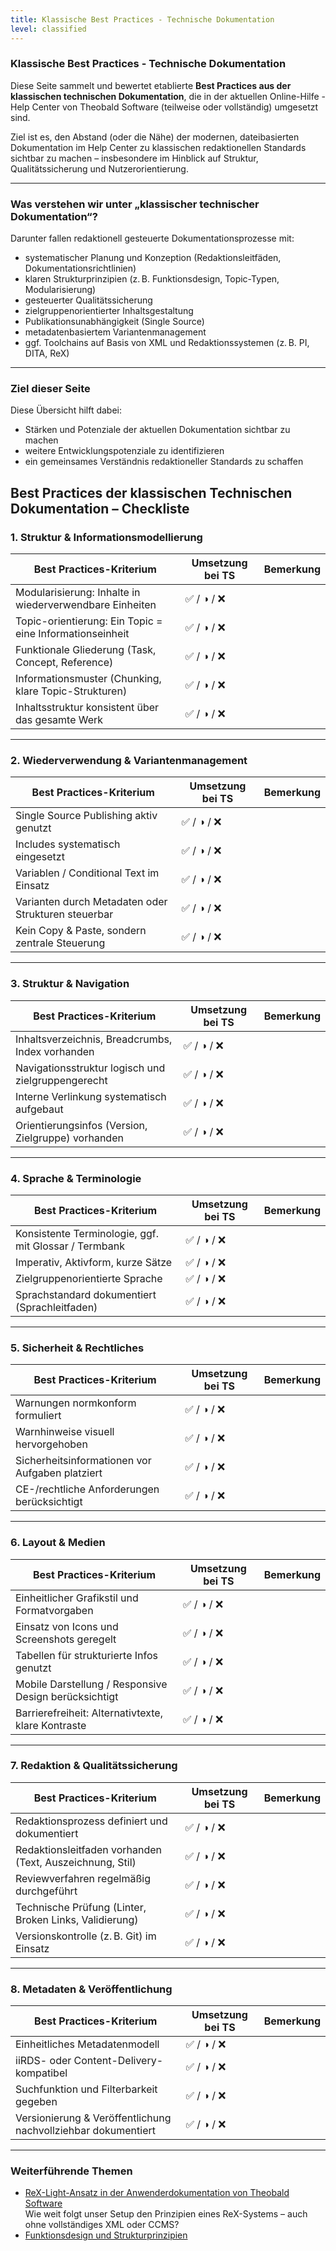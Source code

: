 ```yaml
---
title: Klassische Best Practices - Technische Dokumentation
level: classified
---
```

### Klassische Best Practices - Technische Dokumentation
Diese Seite sammelt und bewertet etablierte **Best Practices aus der klassischen technischen Dokumentation**, die in der aktuellen Online-Hilfe - Help Center von Theobald Software (teilweise oder vollständig) umgesetzt sind.

Ziel ist es, den Abstand (oder die Nähe) der modernen, dateibasierten Dokumentation im Help Center zu klassischen redaktionellen Standards sichtbar zu machen – insbesondere im Hinblick auf Struktur, Qualitätssicherung und Nutzerorientierung.

---

### Was verstehen wir unter „klassischer technischer Dokumentation“?

Darunter fallen redaktionell gesteuerte Dokumentationsprozesse mit:

- systematischer Planung und Konzeption (Redaktionsleitfäden, Dokumentationsrichtlinien)
- klaren Strukturprinzipien (z. B. Funktionsdesign, Topic-Typen, Modularisierung)
- gesteuerter Qualitätssicherung
- zielgruppenorientierter Inhaltsgestaltung
- Publikationsunabhängigkeit (Single Source)
- metadatenbasiertem Variantenmanagement
- ggf. Toolchains auf Basis von XML und Redaktionssystemen (z. B. PI, DITA, ReX)

---

### Ziel dieser Seite

Diese Übersicht hilft dabei:

- Stärken und Potenziale der aktuellen Dokumentation sichtbar zu machen
- weitere Entwicklungspotenziale zu identifizieren
- ein gemeinsames Verständnis redaktioneller Standards zu schaffen

## Best Practices der klassischen Technischen Dokumentation – Checkliste

### 1. Struktur & Informationsmodellierung

| Best Practices-Kriterium                                     | Umsetzung bei TS       | Bemerkung |
|--------------------------------------------------------------|-------------------------|-----------|
| Modularisierung: Inhalte in wiederverwendbare Einheiten      | ✅ / ◑ / ❌          |           |
| Topic-orientierung: Ein Topic = eine Informationseinheit     | ✅ / ◑ / ❌          |           |
| Funktionale Gliederung (Task, Concept, Reference)            | ✅ / ◑ / ❌          |           |
| Informationsmuster (Chunking, klare Topic-Strukturen)        | ✅ / ◑ / ❌          |           |
| Inhaltsstruktur konsistent über das gesamte Werk             | ✅ / ◑ / ❌          |           |

---

### 2. Wiederverwendung & Variantenmanagement

| Best Practices-Kriterium                                     | Umsetzung bei TS       | Bemerkung |
|--------------------------------------------------------------|-------------------------|-----------|
| Single Source Publishing aktiv genutzt                       | ✅ / ◑ / ❌          |           |
| Includes systematisch eingesetzt                             | ✅ / ◑ / ❌          |           |
| Variablen / Conditional Text im Einsatz                      | ✅ / ◑ / ❌          |           |
| Varianten durch Metadaten oder Strukturen steuerbar          | ✅ / ◑ / ❌          |           |
| Kein Copy & Paste, sondern zentrale Steuerung                | ✅ / ◑ / ❌          |           |

---

### 3. Struktur & Navigation

| Best Practices-Kriterium                                     | Umsetzung bei TS       | Bemerkung |
|--------------------------------------------------------------|-------------------------|-----------|
| Inhaltsverzeichnis, Breadcrumbs, Index vorhanden             | ✅ / ◑ / ❌          |           |
| Navigationsstruktur logisch und zielgruppengerecht           | ✅ / ◑ / ❌          |           |
| Interne Verlinkung systematisch aufgebaut                    | ✅ / ◑ / ❌          |           |
| Orientierungsinfos (Version, Zielgruppe) vorhanden           | ✅ / ◑ / ❌          |           |

---

### 4. Sprache & Terminologie

| Best Practices-Kriterium                                     | Umsetzung bei TS       | Bemerkung |
|--------------------------------------------------------------|-------------------------|-----------|
| Konsistente Terminologie, ggf. mit Glossar / Termbank        | ✅ / ◑ / ❌          |           |
| Imperativ, Aktivform, kurze Sätze                            | ✅ / ◑ / ❌          |           |
| Zielgruppenorientierte Sprache                               | ✅ / ◑ / ❌          |           |
| Sprachstandard dokumentiert (Sprachleitfaden)                | ✅ / ◑ / ❌          |           |

---

### 5. Sicherheit & Rechtliches

| Best Practices-Kriterium                                     | Umsetzung bei TS       | Bemerkung |
|--------------------------------------------------------------|-------------------------|-----------|
| Warnungen normkonform formuliert                             | ✅ / ◑ / ❌          |           |
| Warnhinweise visuell hervorgehoben                           | ✅ / ◑ / ❌          |           |
| Sicherheitsinformationen vor Aufgaben platziert              | ✅ / ◑ / ❌          |           |
| CE-/rechtliche Anforderungen berücksichtigt                  | ✅ / ◑ / ❌          |           |

---

### 6. Layout & Medien

| Best Practices-Kriterium                                     | Umsetzung bei TS       | Bemerkung |
|--------------------------------------------------------------|-------------------------|-----------|
| Einheitlicher Grafikstil und Formatvorgaben                  | ✅ / ◑ / ❌          |           |
| Einsatz von Icons und Screenshots geregelt                   | ✅ / ◑ / ❌          |           |
| Tabellen für strukturierte Infos genutzt                     | ✅ / ◑ / ❌          |           |
| Mobile Darstellung / Responsive Design berücksichtigt        | ✅ / ◑ / ❌          |           |
| Barrierefreiheit: Alternativtexte, klare Kontraste           | ✅ / ◑ / ❌          |           |

---

### 7. Redaktion & Qualitätssicherung

| Best Practices-Kriterium                                     | Umsetzung bei TS       | Bemerkung |
|--------------------------------------------------------------|-------------------------|-----------|
| Redaktionsprozess definiert und dokumentiert                 | ✅ / ◑ / ❌          |           |
| Redaktionsleitfaden vorhanden (Text, Auszeichnung, Stil)     | ✅ / ◑ / ❌          |           |
| Reviewverfahren regelmäßig durchgeführt                      | ✅ / ◑ / ❌          |           |
| Technische Prüfung (Linter, Broken Links, Validierung)       | ✅ / ◑ / ❌          |           |
| Versionskontrolle (z. B. Git) im Einsatz                     | ✅ / ◑ / ❌          |           |

---

### 8. Metadaten & Veröffentlichung

| Best Practices-Kriterium                                     | Umsetzung bei TS       | Bemerkung |
|--------------------------------------------------------------|-------------------------|-----------|
| Einheitliches Metadatenmodell                                | ✅ / ◑ / ❌          |           |
| iiRDS- oder Content-Delivery-kompatibel                      | ✅ / ◑ / ❌          |           |
| Suchfunktion und Filterbarkeit gegeben                       | ✅ / ◑ / ❌          |           |
| Versionierung & Veröffentlichung nachvollziehbar dokumentiert| ✅ / ◑ / ❌          |           |

****
###  Weiterführende Themen

- [ReX-Light-Ansatz in der Anwenderdokumentation von Theobald Software](rex-light.md)  
  Wie weit folgt unser Setup den Prinzipien eines ReX-Systems – auch ohne vollständiges XML oder CCMS?
- [Funktionsdesign und Strukturprinzipien](fuktionsdesign.md)